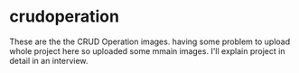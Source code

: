 # crudoperation
These are the the CRUD Operation images. having some problem to upload whole project here so uploaded some mmain images. I'll explain project in detail in an interview.  
